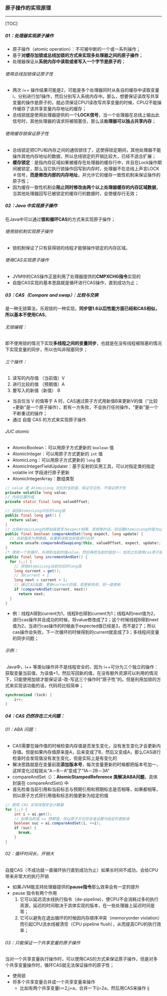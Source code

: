 ### 原子操作的实现原理

------

[TOC]

##### 01：处理器实现原子操作

- 原子操作（atomic operation）：不可被中断的一个或一系列操作；
- 基于**对缓存加锁或总线加锁的方式来实现多处理器之间的原子操作**；
- 处理器保证从**系统内存中读取或者写入一个字节是原子的**；

###### 使用总线加锁保证原子性

- 两次 i++ 操作结果可能是2，可能是多个处理器同时从各自的缓存中读取变量i，分别进行加1操作，然后分别写入系统内存中。那么，想要保证读改写共享变量的操作是原子的，就必须保证CPU1读改写共享变量的时候，CPU2不能操作缓存了该共享变量内存地址的缓存；
- 总线锁就是使用处理器提供的一个**LOCK信号**，当一个处理器在总线上输出此信号时，其他处理器的请求将被阻塞住，那么该**处理器可以独占共享内存**；

###### 使用缓存锁保证原子性

- 总线锁定把CPU和内存之间的通信锁住了，这使得锁定期间，其他处理器不能操作其他内存地址的数据，所以总线锁定的开销比较大，已经不适合扩展；
- **缓存锁定**：是指内存区域如果被缓存在处理器的缓存行中，并且在Lock操作期间被锁定，那么当它执行锁操作回写到内存时，处理器不在总线上声言LOCK＃信号，**而是修改内部的内存地址**，并允许它的缓存一致性机制来保证操作的原子性；
- 因为缓存一致性机制会**阻止同时修改由两个以上处理器缓存的内存区域数据**，当其他处理器回写已被锁定的缓存行的数据时，会使缓存行无效；

##### 02：Java 中实现原子操作

​	在Java中可以通过**锁和循环CAS**的方式来实现原子操作；

###### 使用锁机制实现原子操作

- 锁机制保证了只有获得锁的线程才能够操作锁定的内存区域。

###### 使用CAS实现原子操作

- JVM中的CAS操作正是利用了处理器提供的**CMPXCHG指令**实现的
- 自旋CAS实现的基本思路就是循环进行CAS操作，直到成功为止；

##### 03：CAS（Compare and swap）：比较与交换

​	是一种无锁算法，乐观锁的一种实现，**同步锁1.6以后性能方面已经和CAS相似，所以基本不使用CAS**。

###### 无锁编程：

​	即不使用锁的情况下实现**多线程之间的变量同步**，也就是在没有线程被阻塞的情况下实现变量的同步，所以也叫非阻塞同步；

###### 三个操作：

1. 读写的内存值 （当前值）V
2. 进行比较的值 （预期值）A
3. 要写入的新值（新值）    B

- 当且仅当 V 的值等于 A 时，CAS通过原子方式用新值B来更新V的值（“比较+更新”是一个原子操作），若有一方失败，不会执行任何操作，“更新”是一个不断重试的操作；
- 通过 自旋  CAS 的方式来实现原子操作

###### JUC atomic

- AtomicBoolean：可以用原子方式更新的 `boolean` 值
- AtomicInteger：可以用原子方式更新的 `int` 值
- AtomicLong：可以用原子方式更新的 `long` 值
- AtomicIntegerFieldUpdater<T>：基于反射的实用工具，可以对指定类的指定 volatile int 字段进行原子更新
- AtomicIntegerArray：数组类型

```java
// value 是 AtomicLong 对应的当前值，保证可见性，不保证原子性
private volatile long value;
// 内存位置的值
private static final long valueOffset;

// 返回AtomicLong对应的long值
public final long get() {
  return value;
}
// 比较AtomicLong的原始值是否与expect相等，若相等的话，则设置AtomicLong的值为update
public final boolean compareAndSet(long expect, long update) {
  // 当前值变为预期值，会重新读取当前值进行比较
  return unsafe.compareAndSwapLong(this, valueOffset, expect, update);
}
/* 使用一个死循环，先得到当前的值value，然后再把当前的值加一，加完之后使用cas原子操作让当前值加一处理正确。当然cas原子操作不一定是成功的，所以做了一个死循环，当cas操作成功的时候返回数据。这里由于使用了cas原子操作，所以不会出现多线程处理错误的问题*/
public final long incrementAndGet() {
  for (;;) {
    // 获取AtomicLong当前对应的long值
    long current = get();
    // 将current + 1
    long next = current + 1;
    // 通过CAS函数，更新current的值，若更新失败，则一直更新
    if (compareAndSet(current, next))
      return next;
  }
}
```

- 例：线程A得到current为1，线程B也得到current为1；线程A的next值为2，进行cas操作并且成功的时候，将value修改成了2；这个时候线程B得到next值为2，当进行cas操作的时候由于expected值已经是3，而不是2了；所以cas操作会失败，下一次循环的时候得到的current就变成了3；多线程间变量的同步问题；

###### 示例：

​	Java中，i++ 等类似操作并不是线程安全的，因为  i++可分为三个独立的操作：获取变量当前值，为该值+1，然后写回新的值，在没有额外资源可以利用的情况下，只能使用加锁才能保证读-改-写这三个操作时“原子性”的。但是利用加锁的方式来实现该功能的话，代码将比较简单；

```java
synchronized (lock) {
 	i++;
}
```

##### 04：CAS 仍然存在三大问题：

###### 01：ABA 问题：

- CAS需要在操作值的时候检查内存值是否发生变化，没有发生变化才会更新内存值。但是如果内存值原来是A，后来变成了B，然后又变成A，那么CAS进行检查时会发现值没有发生变化，但是实际上是有变化的
- 解决思路就是在变量前面**添加版本号**，每次变量更新的时候都把版本号加一，这样变化过程就从“A－B－A”变成了“1A－2B－3A”
- compareAndSet（）：**AtomicStampedReference 类解决ABA问题**，具体封装在 compareAndSet() 中
- 首先检查当前引用和当前标志与预期引用和预期标志是否相等，如果都相等，则以原子方式将引用值和标志的值更新为给定的值

```java
// 使用 CAS 实现线程安全计数器  
for (;;) {
    int i = ai.get();  
    // 如果当前值 == 预期值，则以原子方式将该值设置为给定的更新值  
    boolean suc = ai.compareAndSet(i, ++i);  
    if (suc) {  
      break;
    }
}
```

###### 02：循环时间长，开销大

​	自旋CAS（不成功就一直循环执行直到成功为止）如果长时间不成功，会给CPU带来非常大的执行开销

- 如果JVM能支持处理器提供的**pause指令**那么效率会有一定的提升
- pause 指令有两个作用
  1. 它可以延迟流水线执行指令（de-pipeline)，使CPU不会消耗过多的执行资源，延迟的时间取决于具体实现的版本，在一些处理器上延迟时间是零；
  2. 它可以避免在退出循环的时候因内存顺序冲突（memoryorder violation）而引起CPU流水线被清空（CPU pipeline flush），从而提高CPU的执行效率；

###### 03：只能保证一个共享变量的原子操作

​	当对一个共享变量执行操作时，可以使用CAS的方式来保证原子操作，但是对多个共享变量操作时，循环CAS就无法保证操作的原子性；

- 使用锁
- 将多个共享变量合并成一个共享变量来操作
  - 比如有两个共享变量i＝2,j=a，合并一下ij=2a，然后用CAS来操作 ij


